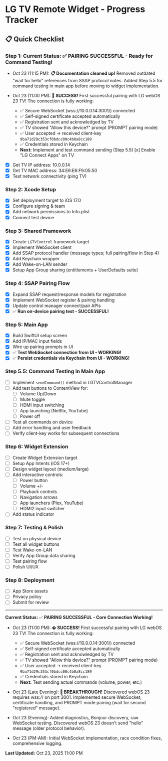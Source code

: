 # LG TV Remote Widget - Progress Tracker

## 📋 Quick Checklist

### Step 1: **Current Status:** ✅ **PAIRING SUCCESSFUL - Ready for Command Testing!**

- Oct 23 (11:15 PM): **📋 Documentation cleaned up!** Removed outdated "wait for hello" references from SSAP protocol notes. Added Step 5.5 for command testing in main app before moving to widget implementation.

- Oct 23 (11:00 PM): **🎉 SUCCESS!** First successful pairing with LG webOS 23 TV! The connection is fully working:
  - ✅ Secure WebSocket (wss://10.0.0.14:3001/) connected
  - ✅ Self-signed certificate accepted automatically
  - ✅ Registration sent and acknowledged by TV
  - ✅ TV showed "Allow this device?" prompt (PROMPT pairing mode)
  - ✅ User accepted → received client-key `9ba71d29c353cf0bdcc00c4b0a8cc189`
  - ✅ Credentials stored in Keychain
  - **Next:** Implement and test command sending (Step 5.5) [x] Enable "LG Connect Apps" on TV
- [x] Get TV IP address: 10.0.0.14
- [x] Get TV MAC address: 34:E6:E6:F9:05:50
- [x] Test network connectivity (ping TV)

### Step 2: Xcode Setup
- [x] Set deployment target to iOS 17.0 
- [x] Configure signing & team
- [x] Add network permissions to Info.plist
- [x] Connect test device

### Step 3: Shared Framework
- [x] Create `LGTVControl` framework target
- [x] Implement WebSocket client
- [x] Add SSAP protocol handler (message types; full pairing/flow in Step 4)
- [x] Add Keychain wrapper
- [x] Add Wake-on-LAN sender
- [x] Setup App Group sharing (entitlements + UserDefaults suite)

### Step 4: SSAP Pairing Flow
- [x] Expand SSAP request/response models for registration
- [x] Implement WebSocket register & pairing handling
- [x] Update control manager connect/pair APIs
- [x] ✅ **Run on-device pairing test - SUCCESSFUL!**

### Step 5: Main App
- [x] Build SwiftUI setup screen
- [x] Add IP/MAC input fields
- [x] Wire up pairing prompts in UI
- [x] ✅ **Test WebSocket connection from UI - WORKING!**
- [x] ✅ **Persist credentials via Keychain from UI - WORKING!**

### Step 5.5: Command Testing in Main App
- [ ] Implement `sendCommand()` method in LGTVControlManager
- [ ] Add test buttons to ContentView for:
  - [ ] Volume Up/Down
  - [ ] Mute toggle
  - [ ] HDMI input switching
  - [ ] App launching (Netflix, YouTube)
  - [ ] Power off
- [ ] Test all commands on device
- [ ] Add error handling and user feedback
- [ ] Verify client-key works for subsequent connections

### Step 6: Widget Extension
- [ ] Create Widget Extension target
- [ ] Setup App Intents (iOS 17+)
- [ ] Design widget layout (medium/large)
- [ ] Add interactive controls:
  - [ ] Power button
  - [ ] Volume +/-
  - [ ] Playback controls
  - [ ] Navigation arrows
  - [ ] App launchers (Plex, YouTube)
  - [ ] HDMI2 input switcher
- [ ] Add status indicator

### Step 7: Testing & Polish
- [ ] Test on physical device
- [ ] Test all widget buttons
- [ ] Test Wake-on-LAN
- [ ] Verify App Group data sharing
- [ ] Test pairing flow
- [ ] Polish UI/UX

### Step 8: Deployment
- [ ] App Store assets
- [ ] Privacy policy
- [ ] Submit for review

---

**Current Status:** ✅ **PAIRING SUCCESSFUL - Core Connection Working!**

- Oct 23 (11:00 PM): **� SUCCESS!** First successful pairing with LG webOS 23 TV! The connection is fully working:
  - ✅ Secure WebSocket (wss://10.0.0.14:3001/) connected
  - ✅ Self-signed certificate accepted automatically
  - ✅ Registration sent and acknowledged by TV
  - ✅ TV showed "Allow this device?" prompt (PROMPT pairing mode)
  - ✅ User accepted → received client-key `9ba71d29c353cf0bdcc00c4b0a8cc189`
  - ✅ Credentials stored in Keychain
  - **Next:** Test sending actual commands (volume, power, etc.)
  
- Oct 23 (Late Evening): **🎯 BREAKTHROUGH!** Discovered webOS 23 requires wss:// on port 3001. Implemented secure WebSocket, certificate handling, and PROMPT mode pairing (wait for second "registered" message).

- Oct 23 (Evening): Added diagnostics, Bonjour discovery, raw WebSocket testing. Discovered webOS 23 doesn't send "hello" message (older protocol behavior).

- Oct 23 (PM-AM): Initial WebSocket implementation, race condition fixes, comprehensive logging.

**Last Updated:** Oct 23, 2025 11:00 PM
